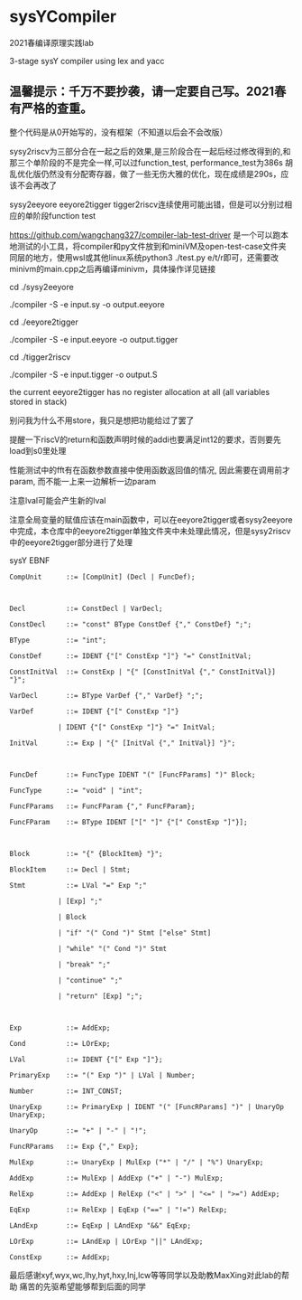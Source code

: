 # sysYCompiler
2021春编译原理实践lab

3-stage sysY compiler using lex and yacc

## 温馨提示：千万不要抄袭，请一定要自己写。2021春有严格的查重。


整个代码是从0开始写的，没有框架（不知道以后会不会改版）

sysy2riscv为三部分合在一起之后的效果,是三阶段合在一起后经过修改得到的,和那三个单阶段的不是完全一样,可以过function_test, performance_test为386s
胡乱优化版仍然没有分配寄存器，做了一些无伤大雅的优化，现在成绩是290s，应该不会再改了

sysy2eeyore eeyore2tigger tigger2riscv连续使用可能出错，但是可以分别过相应的单阶段function test

https://github.com/wangchang327/compiler-lab-test-driver 是一个可以跑本地测试的小工具，将compiler和py文件放到和miniVM及open-test-case文件夹同层的地方，使用wsl或其他linux系统python3 ./test.py e/t/r即可，还需要改minivm的main.cpp之后再编译minivm，具体操作详见链接

cd ./sysy2eeyore

./compiler -S -e input.sy -o output.eeyore

cd ./eeyore2tigger

./compiler -S -e input.eeyore -o output.tigger

cd ./tigger2riscv

./compiler -S -e input.tigger -o output.S

the current eeyore2tigger has no register allocation at all (all variables stored in stack)

别问我为什么不用store，我只是想把功能给过了罢了

提醒一下riscV的return和函数声明时候的addi也要满足int12的要求，否则要先load到s0里处理

性能测试中的fft有在函数参数直接中使用函数返回值的情况, 因此需要在调用前才param, 而不能一上来一边解析一边param

注意lval可能会产生新的lval

注意全局变量的赋值应该在main函数中，可以在eeyore2tigger或者sysy2eeyore中完成，本仓库中的eeyore2tigger单独文件夹中未处理此情况，但是sysy2riscv中的eeyore2tigger部分进行了处理

sysY EBNF

    CompUnit      ::= [CompUnit] (Decl | FuncDef);



    Decl          ::= ConstDecl | VarDecl;

    ConstDecl     ::= "const" BType ConstDef {"," ConstDef} ";";

    BType         ::= "int";

    ConstDef      ::= IDENT {"[" ConstExp "]"} "=" ConstInitVal;

    ConstInitVal  ::= ConstExp | "{" [ConstInitVal {"," ConstInitVal}] "}";

    VarDecl       ::= BType VarDef {"," VarDef} ";";

    VarDef        ::= IDENT {"[" ConstExp "]"}

                | IDENT {"[" ConstExp "]"} "=" InitVal;
                
    InitVal       ::= Exp | "{" [InitVal {"," InitVal}] "}";



    FuncDef       ::= FuncType IDENT "(" [FuncFParams] ")" Block;

    FuncType      ::= "void" | "int";

    FuncFParams   ::= FuncFParam {"," FuncFParam};

    FuncFParam    ::= BType IDENT ["[" "]" {"[" ConstExp "]"}];



    Block         ::= "{" {BlockItem} "}";

    BlockItem     ::= Decl | Stmt;

    Stmt          ::= LVal "=" Exp ";"

                | [Exp] ";"
                
                | Block
                
                | "if" "(" Cond ")" Stmt ["else" Stmt]
                
                | "while" "(" Cond ")" Stmt
                
                | "break" ";"
                
                | "continue" ";"
                
                | "return" [Exp] ";";



    Exp           ::= AddExp;

    Cond          ::= LOrExp;

    LVal          ::= IDENT {"[" Exp "]"};

    PrimaryExp    ::= "(" Exp ")" | LVal | Number;

    Number        ::= INT_CONST;

    UnaryExp      ::= PrimaryExp | IDENT "(" [FuncRParams] ")" | UnaryOp UnaryExp;

    UnaryOp       ::= "+" | "-" | "!";

    FuncRParams   ::= Exp {"," Exp};

    MulExp        ::= UnaryExp | MulExp ("*" | "/" | "%") UnaryExp;

    AddExp        ::= MulExp | AddExp ("+" | "-") MulExp;

    RelExp        ::= AddExp | RelExp ("<" | ">" | "<=" | ">=") AddExp;

    EqExp         ::= RelExp | EqExp ("==" | "!=") RelExp;

    LAndExp       ::= EqExp | LAndExp "&&" EqExp;

    LOrExp        ::= LAndExp | LOrExp "||" LAndExp;

    ConstExp      ::= AddExp;
    
最后感谢xyf,wyx,wc,lhy,hyt,hxy,lnj,lcw等等同学以及助教MaxXing对此lab的帮助
痛苦的先驱希望能够帮到后面的同学
